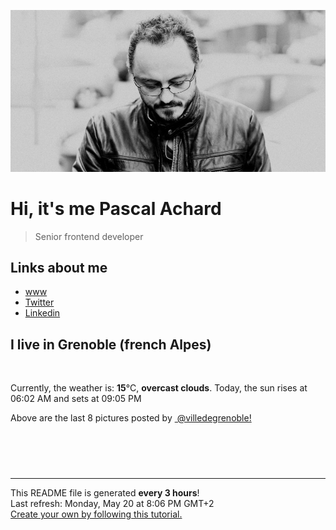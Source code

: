 ![Pascal Achard](./images/photo-pascal-achard.jpg)
# Hi, it's me Pascal Achard
> Senior frontend developer

## Links about me
- [www](https://www.pascal-achard.com)
- [Twitter](https://twitter.com/botmaster)
- [Linkedin](http://www.linkedin.com/in/pascal-achard)


## I live in Grenoble (french Alpes)
<img src="https://openweathermap.org/img/wn/04d@2x.png" alt="">

Currently, the weather is: **15**°C, **overcast clouds**.
Today, the sun rises at 06:02 AM and sets at 09:05 PM

Above are the last 8 pictures posted by <a href="https://www.instagram.com/villedegrenoble/" target="_blank"><img alt="" src="https://upload.wikimedia.org/wikipedia/commons/thumb/e/e7/Instagram_logo_2016.svg/1024px-Instagram_logo_2016.svg.png" width="20"/> @villedegrenoble!</a>

<p style="display: flex; flex-wrap: wrap; gap: 20px;">
        <img src="https://cdn1.picuki.com/hosted-by-instagram/q/0exhNuNYnjBGZDHIdN5WmL9I2PwkAQ9OKfhSQ7e71yJjMBhsLH6QvJA0mpCl6yRxIwVgFDeSYztj4YIpVFlYDD19O0zbQbeIRDhS76SeUu%7C%7CN1D1l%7C%7CZ9gnLYwJHYfZHSq%7C%7CsApOzjYMTIfQeoEH%7C%7Cbx7a8Koru5A2MEo1zRMrBC0GAG4YWbVqFKwoV966yUlEri+YU8ajtD931zdgR57NvUq3QMXvf0PIB6oLUxebkPtcQE%7C%7C7K%7C%7Cy3X+LmMpRGF2FG2yjr7vkeEVoAbcYwRv8E+xQI4XFl9HohO+sxtsk6Mf2YbyI6xM+N8Z96PUTjtQEjktrhNRk5W+nybyY2Wwgm5I7jP+9prjX9olvrv6IqKzT+q84hXDd5%7C%7CJUehoGCkrTq6bUFzed7jjQcdRy9sfI9l39Wad9TPoJJr4yQRBIxN6ih+xCoRcQe+Vzo783UfzvQTf+A8PhsrjLaJf%7C%7Cn8b%7C%7CcDQv1AuKSngV5sJBDrV5kMrFoMYc+2dysg=.jpeg" alt="" width="200"/>
        <img src="https://cdn1.picuki.com/hosted-by-instagram/q/0exhNuNYnjBGZDHIdN5WmL9I2PwkAQ9OKftSQ7e71yJjMBhsLH6QvJA0mpCj4yRwKg5lHDeVeSBk4I4qWFxYDVEVPUHfSrOKSThQ7audUOil0Vpl8p9inbwzLXMXYnat8MMqXW7FBCxWFOkXULjh7uZE+OXqbjYbpzOaNKpDmG4CsPygS7Y4wIEn3afU1XT2vdBhPGseolQyLBlm8oWclTQJY%7C%7Czkb8d6trV2QaUNh4kD4ur4yXf1QyMsdW8wETKcvoWPkesXwxzmdwo7+nX6FvlvaXMQgmq0vxVsvJYrrIioP4tj%7C%7Cs8J5qv5WmEgWFhqkEYolZCwygLiWTGqj1Rw4kHy4%7C%7CWycfx78dilY%7C%7CyVCIu58wD5TIfJEuhJSSkVJf2ARFHPGf++JNhTpLxOSt1kxE6FyBDrfP3E+DV3FR1alBXNA5ctFavJ5%7C%7Cn1oieWvTONnxQylJHjeeAJnAg=.jpeg" alt="" width="200"/>
        <img src="https://cdn1.picuki.com/hosted-by-instagram/q/0exhNuNYnjBGZDHIdN5WmL9I2PwkAQ9OKftSQ7e71yJjMBhsLH6QvJA0mpCj4yRwKg5lHDeVeSBk4IgjWVVSClcVPUbXQLyOTjtV662eVu2r1lpn95Jklbc8LH0eZ3av8cssU2bPBCxWFOkXULjh7uZE+OXqbjYbpzOaNKpDmG4CsPygS7Y4wIEn3afU1XT2vdBhPGseolQyLBlm8oWclTQJY%7C%7Czkb8d6trV2QaUNh4kD4ur4yXf1QyMsdW8wETKcvoWPkesXwxzmdwo7+nX6FvhqaXMQgmq0vxVs4aI+hai6GJh1+tsJ5qv5WmEhbGdt%7C%7CgEolZCwygLiWTGqj1Rw4kHy4%7C%7CWycfx78dilY%7C%7CyVCIu58wD5T+bRIqtbRzdfMe6AB3XbeayiJsoMs55bJv5P33OUozS6I4SnySFWXTpGlAXNA5ctFavJ5%7C%7CiG0yaWvTONnxQylJHjeeAJnAg=.jpeg" alt="" width="200"/>
        <img src="https://cdn1.picuki.com/hosted-by-instagram/q/0exhNuNYnjBGZDHIdN5WmL9I2PwkAQ9OKfhSQ7e71yJjMBhsLH6QvJA0mpCl6yRxIwVgFDeSYztj4ogsUl9UAj19O0zbQbWITz9d666ZXebN1DFu8JRplr43LHcdYnSv8cAtVgmYdSgIGaYDG7uo+qhT5aGuO1lQpTb9d7JGmC4E5ZObS6olhMF4pJ2Jg3Tt%7C%7C9k4Ki5e82wzJURmpNTfvGhYEaW+NMB166d1RbMCxMkA%7C%7C6nRlSaHEmw+Jj8uRHagtIj+kOYA2CjpZyMX0TCQU4QSHhsVr0O8nx8dproLzoCmOdBM9s9psvDAbUcmfk0tpBdszcPwwmXEb1+q3kBaxl%7C%7CYx6rsX+QL9bjUAKOwT+rx4QX1PZ7qE6FjeV9aLuuTAHuZc9H4VYValYkYUa0I2FbooFaCVYnW0kMnNSZQ2zW6OMJca6y%7C%7C8fmL%7C%7CH%7C%7Cmsi+HhxdjwMevUKp3wXB52Jyozi8rfjrJAJUZbWGGjAh1Qph%7C%7Cf733jZfQNrBAG0ZTaA==.jpeg" alt="" width="200"/>
        <img src="https://cdn1.picuki.com/hosted-by-instagram/q/0exhNuNYnjBGZDHIdN5WmL9I2PwkAQ9OKfhSQ7e71yJjMBhsLH6QvJA0mpCl6yRxIwVgFDeSYztj4o8qVlpTCj19O0zbTraOTzhS7K2fVOrN1zRl85dknL8xJH0ZbXGq8MYsUAmYdSgIGaYDG7uo+qhT5aGuO1lQpTb9d7JGmC4E5ZObS6olhMF4pJ2Jg3Tt%7C%7C9k4Ki5e82wzJURmpNTfvGhYEaW+NMB166d1RbMCxMkA%7C%7C6nRlSaHEmw+Jj8uTnagtIj+kOYA2AewfyNvzWexU6YKHhsVr0O8kSIQgKAdzoCmOdBM9s9psvDAbUcmfk0tpBdszcPwwmXEb1+q3kBaxl%7C%7CYx6rsX+QL9LrEBKKzX%7C%7C674Tv5P576Oe9jeVtbLt2TAHuZc9H4VYValYkYUa0I2FbooFaCVYnWxSxnHjJGvAyvXKJbYumN1rqxwFXWuBa7gyVtuvqsRKIL7gZrxeKYsFV3SDrJAJUZbWGGj3N2N5h%7C%7Cf733jZfQNrBAG0ZTaA==.jpeg" alt="" width="200"/>
        <img src="https://cdn1.picuki.com/hosted-by-instagram/q/0exhNuNYnjBGZDHIdN5WmL9I2PwkAQ9OKfhSQ7e71yJjMBhsLH6QvJA0mpCl6yRxIwVgFDeSYztj4oovWVVTDz19O0zbTrSASz9d66maVerN0jBl8J9mlL81KHAaZnCr88QqVwmYdSgIGaYDG7uo+qhT5aGuO1lQpzb9d7JGmC4E5ZPiZ6x29Zk0v6uJk1%7C%7Ck7JYwKXNM+243dhtl85PcpDtEWvbzNsA6q6RjAIgCifgG6vuzynXrV1IkeFFxHzPCvY%7C%7CVjdQIkhC7cTIJrGqJUa4delw3igb9shI8760BudShZJpM+N8ZkObUT2RaCCE+4R1pr5e8lCvIV2usxh5%7C%7C2U2B7ZecaNMSl43eL97Neu%7C%7CM1gzKZanxNf4feT9cJLKEHlzfIqL7Uo5WntYfTMdv7n+S%7C%7CT61WIbu8TpgNjx8jxqGCcpCR8ienfb23FqEiQ2WhAgfu8W3LYF6xGpKtMqItFAtLCyRXJAbfQvY2m8xG9odKbyby8qC.jpeg" alt="" width="200"/>
        <img src="https://cdn1.picuki.com/hosted-by-instagram/q/0exhNuNYnjBGZDHIdN5WmL9I2PwkAQ9OKftSQ7e71yJjMBhsLH6QvJA0mpCj4yRwKg5lHDeVeSBk540vV1RYA1UVPUTZQbCATzlT762ZUeal1Vph95BpkrsxK3cZYXeu9ssvUGHGBCxWFOkXULjh7uZE+OXqbjYbpzOaNKpDmG4CsPygS7Y4wIEn3afU1XT2vdBhPGseolQyLBlm8oWclTQJY%7C%7Czkb8d6trV2QaUNh4kD4ur4yXf1QyMsdW8wETKcvoWPkesXwxzmdwo7+nX6FvlvaXMQgmq0vxVsi4p5m4KAHoh%7C%7C9ekJ5qv5WmEvdDVynycolZCwygLiWTGqj1Rw4kHy4%7C%7CWycfx78dilY%7C%7CyVCIu58wD5Sp79H5R0eC46Gf75AnflN+fjIc8LrqpgD8p030yw3AqOeITa0yRIHRF5tCPNA5ctFavJ5%7C%7CqApyGWvTONnxQylJHjeeAJnAg=.jpeg" alt="" width="200"/>
        <img src="https://cdn1.picuki.com/hosted-by-instagram/q/0exhNuNYnjBGZDHIdN5WmL9I2PwkAQ9OKftSQ7e71yJjMBhsLH6QvJA0mpCj4yRwKg5lHDeVeSBk4IkiWFlTD1AVP0PfQLOMTDpS56qcVeyivDZk8pBkk780KH0ZYHGs8MctUGWpNWwSDv5PHL%7C%7Clo7gX5v%7C%7CpbigEpDKXKrVAmWNTjse3TO9%7C%7C2pYf5%7C%7CHSv1izv9QpcmkazXgpdAd4+pvlpDk1VOCtO8BnsaBwVLYBxMEM7vm8yWjqX2skeiB4FTObtMXPmvpFui3rSzY57zz2Fvl9EEIdvlqztEsr5dU4jpWOYa9Ujc9vuo7BS0MkbUdihlJrlJngtgz8OWP5yGFz4kHyhLCycKNx68C2KvvABYvW7RjibKfuMKobf1JeA9mEd2vxd9GDFutQvJlELLVh2VSf2QHoOenY8DxnVydconKECc8mFam+k47w1jHvjD6xsw4%7C%7CzZS5KOYIng==.jpeg" alt="" width="200"/>
</p>

------------
<p>This README file is generated <b>every 3 hours</b>!
    <br />Last refresh: Monday, May 20 at 8:06 PM GMT+2
    <br /><a href="https://medium.com/@th.guibert/how-to-create-a-self-updating-readme-md-for-your-github-profile-f8b05744ca91">Create your own by following this tutorial.</a>
</p>
<p><a href="https://github.com/botmaster/botmaster/actions/workflows/main.yaml"><img alt="" src="https://github.com/botmaster/botmaster/actions/workflows/main.yaml/badge.svg" /></a></p>

